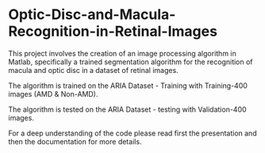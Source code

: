 # Optic-Disc-and-Macula-Recognition-in-Retinal-Images
This project involves the creation of an image processing algorithm in Matlab, specifically a trained segmentation algorithm for the recognition of macula and optic disc in a dataset of retinal images. 

The algorithm is trained on the ARIA Dataset
      - Training with Training-400 images (AMD & Non-AMD).
      
The algorithm is tested on the ARIA Dataset
      - testing with Validation-400 images.
      
For a deep understanding of the code please read first the presentation and then the documentation for more details.
